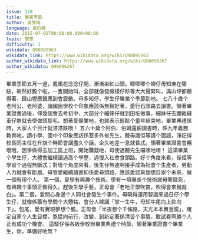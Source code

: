 ```yaml
---
issue: 128
title: 畢業季節
author: 吳秀梅
language: 南四縣
date: 2015-07-02T00:00:00.000+08:00
topic: 懷想
difficulty: 1
wikidata: Q98095963
wikidata_link: https://www.wikidata.org/wiki/Q98095963
author_wikidata_link: https://www.wikidata.org/wiki/Q98096267
author_wikidata: Q98096267
---
```

畢業季節五月一過，鳳凰花淰淰仔開，漸漸染紅山頭。唧唧唧个蟬仔毋知庰在哪跡，嶄然好膽个啦，一隻開始叫，全部就像發癲樣仔跈等大大聲緊叫，滿山坪都聽得著，歸山壢應聲應到會震動。毋多知仔，學生仔畢業个季節到吔。
七八十歲个老阿公、老阿婆，讀國民學校个印象應該係無鞋好著，愛行石頭路去讀書。領著畢業證書過後，伸幾個會去考初中，大部分个細倈仔就到田坵做事，細妹仔去躪裁縫車仔無就去學做頭那毛。想著愛畢業吔，也就表示輕鬆个童年結束吔，畢業典禮該時，大家人个目汁就溚溚跌哦！
五六十歲个阿伯、伯姆還細讀書時，係九年義務教育吔，讀小學、國中个印象應該係蓋多外省先生，聽毋識佢等講个國語，淨記得校長同主任在升旗个時節會講盡久个話，企久吔差一息就昏忒。領著畢業證書會暢壞哦，因爭做得去加工區上班，開始賺錢吔，毋使過聽先生囉嗦吔唷！
這滿畢業个學生仔，大體會繼續讀過高个學歷，過慢入社會食頭路。好个角度來看，係佢等學習个過程無斷忒；對壞个角度來看，後生仔無遽啊接手成為社會个生產者，勞動人力就會有斷層。毋管愛繼續讀書抑係愛尋頭路，應該愛認真愐想自家个未來，做一個有用个人。
第一個，愛學有興趣个技術。學有一項專長个技術就毋驚餓死，有興趣个事頭正做得久。趕後生學手藝，正毋會「老吔正學吹笛，吹得會來鬚就白」。第二個，愛關心身邊个人同社會發生个事件。毋曉得運用智識來過日仔个學生仔，就像係蓋有學問个大戇牯，會分人㖸講「掌一生牛，毋知牛尾向上抑向下」。包尾，愛有實現夢想个膽。正毋會「半夜想个千條路，天光本本賣豆腐」，確定自家个人生目標，煞猛向前行，改變、創新定著係清苦个事情，敢試看啊勝个人正有成功个機會。
這駁仔係各級學校辦畢業典禮个時節，領著畢業證書个畢業生，你，準備好吔無？

